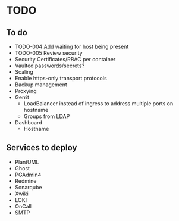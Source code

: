 # TODO

## To do

- TODO-004 Add waiting for host being present
- TODO-005 Review security
- Security Certificates/RBAC per container
- Vaulted passwords/secrets?
- Scaling
- Enable https-only transport protocols
- Backup management
- Proxying
- Gerrit
    - LoadBalancer instead of ingress to address multiple ports on hostname
    - Groups from LDAP
- Dashboard
    - Hostname

## Services to deploy

- PlantUML
- Ghost
- PGAdmin4
- Redmine
- Sonarqube
- Xwiki
- LOKI
- OnCall
- SMTP